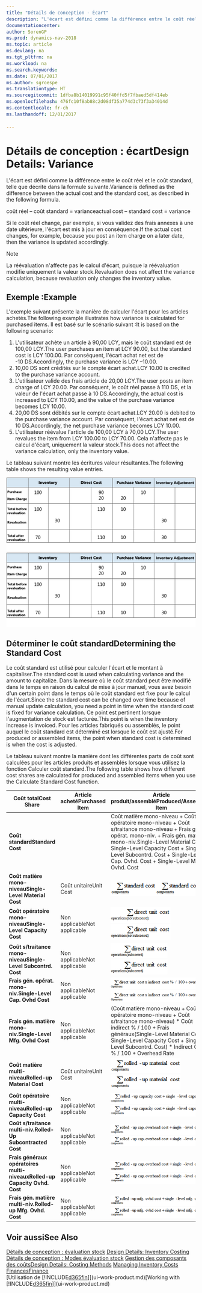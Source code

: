 ```yaml
---
title: "Détails de conception - Écart"
description: "L'écart est défini comme la différence entre le coût réel et le coût standard, telle que décrite dans la formule suivante."
documentationcenter: 
author: SorenGP
ms.prod: dynamics-nav-2018
ms.topic: article
ms.devlang: na
ms.tgt_pltfrm: na
ms.workload: na
ms.search.keywords: 
ms.date: 07/01/2017
ms.author: sgroespe
ms.translationtype: HT
ms.sourcegitcommit: 1dfba8b14019991c95f40ffd5f7fbaed5df414eb
ms.openlocfilehash: 476fc10f8ab88c2d08df35a774d3c73f3a34014d
ms.contentlocale: fr-ch
ms.lasthandoff: 12/01/2017

---
```

# <a name="design-details-variance"></a><span data-ttu-id="48944-103">Détails de conception : écart</span><span class="sxs-lookup"><span data-stu-id="48944-103">Design Details: Variance</span></span>
<span data-ttu-id="48944-104">L'écart est défini comme la différence entre le coût réel et le coût standard, telle que décrite dans la formule suivante.</span><span class="sxs-lookup"><span data-stu-id="48944-104">Variance is defined as the difference between the actual cost and the standard cost, as described in the following formula.</span></span>  

 <span data-ttu-id="48944-105">coût réel – coût standard = variance</span><span class="sxs-lookup"><span data-stu-id="48944-105">actual cost – standard cost = variance</span></span>  

 <span data-ttu-id="48944-106">Si le coût réel change, par exemple, si vous validez des frais annexes à une date ultérieure, l'écart est mis à jour en conséquence.</span><span class="sxs-lookup"><span data-stu-id="48944-106">If the actual cost changes, for example, because you post an item charge on a later date, then the variance is updated accordingly.</span></span>  

> [!NOTE]  
>  <span data-ttu-id="48944-107">La réévaluation n'affecte pas le calcul d'écart, puisque la réévaluation modifie uniquement la valeur stock.</span><span class="sxs-lookup"><span data-stu-id="48944-107">Revaluation does not affect the variance calculation, because revaluation only changes the inventory value.</span></span>  

## <a name="example"></a><span data-ttu-id="48944-108">Exemple :</span><span class="sxs-lookup"><span data-stu-id="48944-108">Example</span></span>  
 <span data-ttu-id="48944-109">L'exemple suivant présente la manière de calculer l'écart pour les articles achetés.</span><span class="sxs-lookup"><span data-stu-id="48944-109">The following example illustrates how variance is calculated for purchased items.</span></span> <span data-ttu-id="48944-110">Il est basé sur le scénario suivant :</span><span class="sxs-lookup"><span data-stu-id="48944-110">It is based on the following scenario:</span></span>  

1.  <span data-ttu-id="48944-111">L'utilisateur achète un article à 90,00 LCY, mais le coût standard est de 100,00 LCY.</span><span class="sxs-lookup"><span data-stu-id="48944-111">The user purchases an item at LCY 90.00, but the standard cost is LCY 100.00.</span></span> <span data-ttu-id="48944-112">Par conséquent, l'écart achat net est de -10 DS.</span><span class="sxs-lookup"><span data-stu-id="48944-112">Accordingly, the purchase variance is LCY –10.00.</span></span>  
2.  <span data-ttu-id="48944-113">10,00 DS sont crédités sur le compte écart achat.</span><span class="sxs-lookup"><span data-stu-id="48944-113">LCY 10.00 is credited to the purchase variance account.</span></span>  
3.  <span data-ttu-id="48944-114">L'utilisateur valide des frais article de 20,00 LCY.</span><span class="sxs-lookup"><span data-stu-id="48944-114">The user posts an item charge of LCY 20.00.</span></span> <span data-ttu-id="48944-115">Par conséquent, le coût réel passe à 110 DS, et la valeur de l'écart achat passe à 10 DS.</span><span class="sxs-lookup"><span data-stu-id="48944-115">Accordingly, the actual cost is increased to LCY 110.00, and the value of the purchase variance becomes LCY 10.00.</span></span>  
4.  <span data-ttu-id="48944-116">20,00 DS sont débités sur le compte écart achat.</span><span class="sxs-lookup"><span data-stu-id="48944-116">LCY 20.00 is debited to the purchase variance account.</span></span> <span data-ttu-id="48944-117">Par conséquent, l'écart achat net est de 10 DS.</span><span class="sxs-lookup"><span data-stu-id="48944-117">Accordingly, the net purchase variance becomes LCY 10.00.</span></span>  
5.  <span data-ttu-id="48944-118">L'utilisateur réévalue l'article de 100,00 LCY à 70,00 LCY.</span><span class="sxs-lookup"><span data-stu-id="48944-118">The user revalues the item from LCY 100.00 to LCY 70.00.</span></span> <span data-ttu-id="48944-119">Cela n'affecte pas le calcul d'écart, uniquement la valeur stock.</span><span class="sxs-lookup"><span data-stu-id="48944-119">This does not affect the variance calculation, only the inventory value.</span></span>  

 <span data-ttu-id="48944-120">Le tableau suivant montre les écritures valeur résultantes.</span><span class="sxs-lookup"><span data-stu-id="48944-120">The following table shows the resulting value entries.</span></span>  

 <span data-ttu-id="48944-121">![Calcul variance achat](media/design_details_inventory_costing_11_purchase_variance.png "design_details_inventory_costing_11_purchase_variance")</span><span class="sxs-lookup"><span data-stu-id="48944-121">![Purchase variance calculation](media/design_details_inventory_costing_11_purchase_variance.png "design_details_inventory_costing_11_purchase_variance")</span></span>  

## <a name="determining-the-standard-cost"></a><span data-ttu-id="48944-122">Déterminer le coût standard</span><span class="sxs-lookup"><span data-stu-id="48944-122">Determining the Standard Cost</span></span>  
 <span data-ttu-id="48944-123">Le coût standard est utilisé pour calculer l'écart et le montant à capitaliser.</span><span class="sxs-lookup"><span data-stu-id="48944-123">The standard cost is used when calculating variance and the amount to capitalize.</span></span> <span data-ttu-id="48944-124">Dans la mesure où le coût standard peut être modifié dans le temps en raison du calcul de mise à jour manuel, vous avez besoin d'un certain point dans le temps où le coût standard est fixe pour le calcul de l'écart.</span><span class="sxs-lookup"><span data-stu-id="48944-124">Since the standard cost can be changed over time because of manual update calculation, you need a point in time when the standard cost is fixed for variance calculation.</span></span> <span data-ttu-id="48944-125">Ce point est pertinent lorsque l'augmentation de stock est facturée.</span><span class="sxs-lookup"><span data-stu-id="48944-125">This point is when the inventory increase is invoiced.</span></span> <span data-ttu-id="48944-126">Pour les articles fabriqués ou assemblés, le point auquel le coût standard est déterminé est lorsque le coût est ajusté.</span><span class="sxs-lookup"><span data-stu-id="48944-126">For produced or assembled items, the point when standard cost is determined is when the cost is adjusted.</span></span>  

 <span data-ttu-id="48944-127">Le tableau suivant montre la manière dont les différentes parts de coût sont calculées pour les articles produits et assemblés lorsque vous utilisez la fonction Calculer coût standard.</span><span class="sxs-lookup"><span data-stu-id="48944-127">The following table shows how different cost shares are calculated for produced and assembled items when you use the Calculate Standard Cost function.</span></span>  

|<span data-ttu-id="48944-128">Coût total</span><span class="sxs-lookup"><span data-stu-id="48944-128">Cost Share</span></span>|<span data-ttu-id="48944-129">Article acheté</span><span class="sxs-lookup"><span data-stu-id="48944-129">Purchased Item</span></span>|<span data-ttu-id="48944-130">Article produit/assemblé</span><span class="sxs-lookup"><span data-stu-id="48944-130">Produced/Assembled Item</span></span>|  
|----------------|--------------------|------------------------------|  
|<span data-ttu-id="48944-131">**Coût standard**</span><span class="sxs-lookup"><span data-stu-id="48944-131">**Standard Cost**</span></span>||<span data-ttu-id="48944-132">Coût matière mono-niveau + Coût opératoire mono-niveau + Coût s/traitance mono-niveau + Frais gén. opérat. mono-niv. + Frais gén. matière mono-niv.</span><span class="sxs-lookup"><span data-stu-id="48944-132">Single-Level Material Cost + Single-Level Capacity Cost + Single-Level Subcontrd. Cost + Single-Level Cap. Ovhd. Cost + Single-Level Mfg. Ovhd. Cost</span></span>|  
|<span data-ttu-id="48944-133">**Coût matière mono-niveau**</span><span class="sxs-lookup"><span data-stu-id="48944-133">**Single-Level Material Cost**</span></span>|<span data-ttu-id="48944-134">Coût unitaire</span><span class="sxs-lookup"><span data-stu-id="48944-134">Unit Cost</span></span>|<span data-ttu-id="48944-135">![Equation 1](media/design_details_inventory_costing_11_equation_1.png "design_details_inventory_costing_11_equation_1")</span><span class="sxs-lookup"><span data-stu-id="48944-135">![Equation 1](media/design_details_inventory_costing_11_equation_1.png "design_details_inventory_costing_11_equation_1")</span></span>|  
|<span data-ttu-id="48944-136">**Coût opératoire mono-niveau**</span><span class="sxs-lookup"><span data-stu-id="48944-136">**Single-Level Capacity Cost**</span></span>|<span data-ttu-id="48944-137">Non applicable</span><span class="sxs-lookup"><span data-stu-id="48944-137">Not applicable</span></span>|<span data-ttu-id="48944-138">![Equation 2](media/design_details_inventory_costing_11_equation_2.png "design_details_inventory_costing_11_equation_2")</span><span class="sxs-lookup"><span data-stu-id="48944-138">![Equation 2](media/design_details_inventory_costing_11_equation_2.png "design_details_inventory_costing_11_equation_2")</span></span>|  
|<span data-ttu-id="48944-139">**Coût s/traitance mono-niveau**</span><span class="sxs-lookup"><span data-stu-id="48944-139">**Single-Level Subcontrd. Cost**</span></span>|<span data-ttu-id="48944-140">Non applicable</span><span class="sxs-lookup"><span data-stu-id="48944-140">Not applicable</span></span>|<span data-ttu-id="48944-141">![Equation 3](media/design_details_inventory_costing_11_equation_3.png "design_details_inventory_costing_11_equation_3")</span><span class="sxs-lookup"><span data-stu-id="48944-141">![Equation 3](media/design_details_inventory_costing_11_equation_3.png "design_details_inventory_costing_11_equation_3")</span></span>|  
|<span data-ttu-id="48944-142">**Frais gén. opérat. mono-niv.**</span><span class="sxs-lookup"><span data-stu-id="48944-142">**Single-Level Cap. Ovhd Cost**</span></span>|<span data-ttu-id="48944-143">Non applicable</span><span class="sxs-lookup"><span data-stu-id="48944-143">Not applicable</span></span>|<span data-ttu-id="48944-144">![Equation 4](media/design_details_inventory_costing_11_equation_4.png "design_details_inventory_costing_11_equation_4")</span><span class="sxs-lookup"><span data-stu-id="48944-144">![Equation 4](media/design_details_inventory_costing_11_equation_4.png "design_details_inventory_costing_11_equation_4")</span></span>|  
|<span data-ttu-id="48944-145">**Frais gén. matière mono-niv.**</span><span class="sxs-lookup"><span data-stu-id="48944-145">**Single-Level Mfg. Ovhd Cost**</span></span>|<span data-ttu-id="48944-146">Non applicable</span><span class="sxs-lookup"><span data-stu-id="48944-146">Not applicable</span></span>|<span data-ttu-id="48944-147">(Coût matière mono-niveau + Coût opératoire mono-niveau + Coût s/traitance mono-niveau) * Coût indirect % / 100 + Frais généraux</span><span class="sxs-lookup"><span data-stu-id="48944-147">(Single-Level Material Cost + Single-Level Capacity Cost + Single-Level Subcontrd. Cost) * Indirect Cost % / 100 + Overhead Rate</span></span>|  
|<span data-ttu-id="48944-148">**Coût matière multi-niveau**</span><span class="sxs-lookup"><span data-stu-id="48944-148">**Rolled-up Material Cost**</span></span>|<span data-ttu-id="48944-149">Coût unitaire</span><span class="sxs-lookup"><span data-stu-id="48944-149">Unit Cost</span></span>|<span data-ttu-id="48944-150">![Equation 5](media/design_details_inventory_costing_11_equation_5.png "design_details_inventory_costing_11_equation_5")</span><span class="sxs-lookup"><span data-stu-id="48944-150">![Equation 5](media/design_details_inventory_costing_11_equation_5.png "design_details_inventory_costing_11_equation_5")</span></span>|  
|<span data-ttu-id="48944-151">**Coût opératoire multi-niveau**</span><span class="sxs-lookup"><span data-stu-id="48944-151">**Rolled-up Capacity Cost**</span></span>|<span data-ttu-id="48944-152">Non applicable</span><span class="sxs-lookup"><span data-stu-id="48944-152">Not applicable</span></span>|<span data-ttu-id="48944-153">![Equation 6](media/design_details_inventory_costing_11_equation_6.png "design_details_inventory_costing_11_equation_6")</span><span class="sxs-lookup"><span data-stu-id="48944-153">![Equation 6](media/design_details_inventory_costing_11_equation_6.png "design_details_inventory_costing_11_equation_6")</span></span>|  
|<span data-ttu-id="48944-154">**Coût s/traitance multi-niv.**</span><span class="sxs-lookup"><span data-stu-id="48944-154">**Rolled-Up Subcontracted Cost**</span></span>|<span data-ttu-id="48944-155">Non applicable</span><span class="sxs-lookup"><span data-stu-id="48944-155">Not applicable</span></span>|<span data-ttu-id="48944-156">![Equation 7](media/design_details_inventory_costing_11_equation_7.png "design_details_inventory_costing_11_equation_7")</span><span class="sxs-lookup"><span data-stu-id="48944-156">![Equation 7](media/design_details_inventory_costing_11_equation_7.png "design_details_inventory_costing_11_equation_7")</span></span>|  
|<span data-ttu-id="48944-157">**Frais généraux opératoires multi-niveaux**</span><span class="sxs-lookup"><span data-stu-id="48944-157">**Rolled-up Capacity Ovhd. Cost**</span></span>|<span data-ttu-id="48944-158">Non applicable</span><span class="sxs-lookup"><span data-stu-id="48944-158">Not applicable</span></span>|<span data-ttu-id="48944-159">![Equation 8](media/design_details_inventory_costing_11_equation_8.png "design_details_inventory_costing_11_equation_8")</span><span class="sxs-lookup"><span data-stu-id="48944-159">![Equation 8](media/design_details_inventory_costing_11_equation_8.png "design_details_inventory_costing_11_equation_8")</span></span>|  
|<span data-ttu-id="48944-160">**Frais gén. matière multi-niv.**</span><span class="sxs-lookup"><span data-stu-id="48944-160">**Rolled-up Mfg. Ovhd. Cost**</span></span>|<span data-ttu-id="48944-161">Non applicable</span><span class="sxs-lookup"><span data-stu-id="48944-161">Not applicable</span></span>|<span data-ttu-id="48944-162">![Equation 9](media/design_details_inventory_costing_11_equation_9.png "design_details_inventory_costing_11_equation_9")</span><span class="sxs-lookup"><span data-stu-id="48944-162">![Equation 9](media/design_details_inventory_costing_11_equation_9.png "design_details_inventory_costing_11_equation_9")</span></span>|  

## <a name="see-also"></a><span data-ttu-id="48944-163">Voir aussi</span><span class="sxs-lookup"><span data-stu-id="48944-163">See Also</span></span>  
 <span data-ttu-id="48944-164">[Détails de conception : évaluation stock](design-details-inventory-costing.md) </span><span class="sxs-lookup"><span data-stu-id="48944-164">[Design Details: Inventory Costing](design-details-inventory-costing.md) </span></span>  
 <span data-ttu-id="48944-165">[Détails de conception : Modes évaluation stock](design-details-costing-methods.md) [Gestion des composants des coûts](finance-manage-inventory-costs.md)</span><span class="sxs-lookup"><span data-stu-id="48944-165">[Design Details: Costing Methods](design-details-costing-methods.md) [Managing Inventory Costs](finance-manage-inventory-costs.md)</span></span>  
 [<span data-ttu-id="48944-166">Finances</span><span class="sxs-lookup"><span data-stu-id="48944-166">Finance</span></span>](finance.md)  
 <span data-ttu-id="48944-167">[Utilisation de [!INCLUDE[d365fin](includes/d365fin_md.md)]](ui-work-product.md)</span><span class="sxs-lookup"><span data-stu-id="48944-167">[Working with [!INCLUDE[d365fin](includes/d365fin_md.md)]](ui-work-product.md)</span></span>

